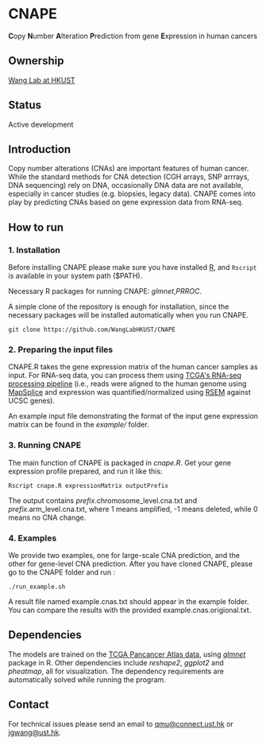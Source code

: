 # CNAPE
**C**opy **N**umber **A**lteration **P**rediction from gene **E**xpression in human cancers


## Ownership

[Wang Lab at HKUST](http://wang-lab.ust.hk/)

## Status
Active development


## Introduction

Copy number alterations (CNAs) are important features of human cancer. While the standard methods for CNA detection (CGH arrays, SNP arrrays, DNA sequencing) rely on DNA, occasionally DNA data are not available, especially in cancer studies (e.g. biopsies, legacy data). CNAPE comes into play by predicting CNAs based on gene expression data from RNA-seq.


## How to run
### 1. Installation
Before installing CNAPE please make sure you have installed [R](https://cran.r-project.org/), and ```Rscript``` is available in your system path ($PATH).

Necessary R packages for running CNAPE: *glmnet*,*PRROC*.

A simple clone of the repository is enough for installation, since the necessary packages will be installed automatically when you run CNAPE.
```
git clone https://github.com/WangLabHKUST/CNAPE
```
### 2. Preparing the input files
CNAPE.R takes the gene expression matrix of the human cancer samples as input. For RNA-seq data, you can process them using [TCGA's RNA-seq processing pipeline](https://webshare.bioinf.unc.edu/public/mRNAseq_TCGA/UNC_mRNAseq_summary.pdf) (i.e., reads were
aligned to the human genome using [MapSplice](https://academic.oup.com/nar/article/38/18/e178/1068935) and expression was quantified/normalized using [RSEM](https://bmcbioinformatics.biomedcentral.com/articles/10.1186/1471-2105-12-323) against UCSC genes).

An example input file demonstrating the format of the input gene expression matrix can be found in the *example/* folder.
### 3. Running CNAPE
The main function of CNAPE is packaged in *cnape.R*. Get your gene expression profile prepared, and run it like this:

```
Rscript cnape.R expressionMatrix outputPrefix
```


The output contains *prefix*.chromosome_level.cna.txt and *prefix*.arm_level.cna.txt, where 1 means amplified, -1 means deleted, while 0 means no CNA change.
### 4. Examples
We provide two examples, one for large-scale CNA prediction, and the other for gene-level CNA prediction. After you have cloned CNAPE, please go to the CNAPE folder and run :
```
./run_example.sh
```
A result file named example.cnas.txt should appear in the example folder. You can compare the results with the provided example.cnas.origional.txt.

## Dependencies

The models are trained on the [TCGA Pancancer Atlas data](https://gdc.cancer.gov/about-data/publications/pancanatlas), using [*glmnet*](https://web.stanford.edu/~hastie/glmnet/glmnet_alpha.html) package in R. Other dependencies include *reshape2*, *ggplot2* and *pheatmap*, all for visualization. The dependency requirements are automatically solved while running the program.

## Contact
For technical issues please send an email to qmu@connect.ust.hk or jgwang@ust.hk.
